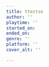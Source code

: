 ```yaml
---
title: ttestse
author: ''
playtime: ''
started_on: 
ended_on: 
genre: ''
platform: ''
cover_alt: ''

---
```

